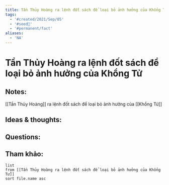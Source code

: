 ```yaml
---
title: Tần Thủy Hoàng ra lệnh đốt sách để loại bỏ ảnh hưởng của Khổng Tử
tags:
  - '#created/2021/Sep/05'
  - '#seed🥜'
  - '#permanent/fact'
aliases:
  - 'NA'
---
```

# Tần Thủy Hoàng ra lệnh đốt sách để loại bỏ ảnh hưởng của Khổng Tử

## Notes:
[[Tần Thủy Hoàng]] ra lệnh đốt sách để loại bỏ ảnh hưởng của [[Khổng Tử]]

## Ideas & thoughts:

## Questions:


## Tham khảo:
```dataview
list
from [[Tần Thủy Hoàng ra lệnh đốt sách để loại bỏ ảnh hưởng của Khổng Tử]]
sort file.name asc
```